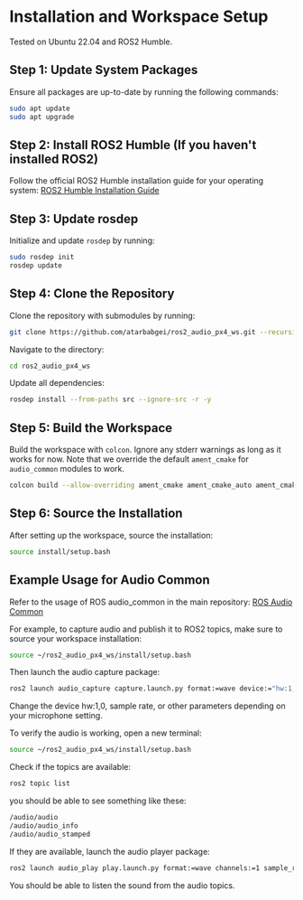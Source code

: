 
# Installation and Workspace Setup

Tested on Ubuntu 22.04 and ROS2 Humble.

## Step 1: Update System Packages
Ensure all packages are up-to-date by running the following commands:
```bash
sudo apt update
sudo apt upgrade
```

## Step 2: Install ROS2 Humble (If you haven't installed ROS2)
Follow the official ROS2 Humble installation guide for your operating system:
[ROS2 Humble Installation Guide](https://docs.ros.org/en/humble/Installation/Ubuntu-Install-Debians.html)

## Step 3: Update rosdep
Initialize and update `rosdep` by running:
```bash
sudo rosdep init
rosdep update
```

## Step 4: Clone the Repository
Clone the repository with submodules by running:
```bash
git clone https://github.com/atarbabgei/ros2_audio_px4_ws.git --recursive
```

Navigate to the directory:
```bash
cd ros2_audio_px4_ws
```

Update all dependencies:
```bash
rosdep install --from-paths src --ignore-src -r -y
```

## Step 5: Build the Workspace
Build the workspace with `colcon`. Ignore any stderr warnings as long as it works for now. Note that we override the default `ament_cmake` for `audio_common` modules to work.
```bash
colcon build --allow-overriding ament_cmake ament_cmake_auto ament_cmake_core ament_cmake_gmock ament_cmake_gtest ament_cmake_pytest ament_cmake_test
```

## Step 6: Source the Installation
After setting up the workspace, source the installation:
```bash
source install/setup.bash
```

## Example Usage for Audio Common

Refer to the usage of ROS audio_common in the main repository: [ROS Audio Common](https://github.com/ros-drivers/audio_common)

For example, to capture audio and publish it to ROS2 topics, make sure to source your workspace installation:
```bash
source ~/ros2_audio_px4_ws/install/setup.bash 
```
Then launch the audio capture package:
```bash
ros2 launch audio_capture capture.launch.py format:=wave device:="hw:1,0" channels:=1 sample_rate:=48000
```
Change the device hw:1,0, sample rate, or other parameters depending on your microphone setting.

To verify the audio is working, open a new terminal:
```bash
source ~/ros2_audio_px4_ws/install/setup.bash
```

Check if the topics are available:
```bash
ros2 topic list
```
you should be able to see something like these:
```bash
/audio/audio
/audio/audio_info
/audio/audio_stamped
```

If they are available, launch the audio player package:
```bash
ros2 launch audio_play play.launch.py format:=wave channels:=1 sample_rate:=48000
```

You should be able to listen the sound from the audio topics.
